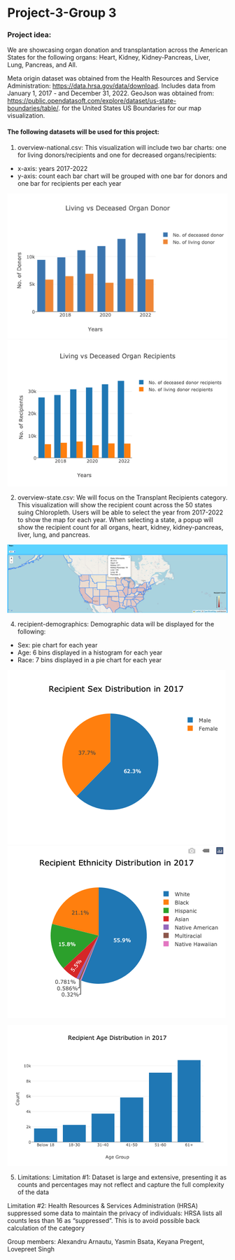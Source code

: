 # Project-3-Group 3 

### Project idea: 
We are showcasing organ donation and transplantation across the American States for the following organs: Heart, Kidney, Kidney-Pancreas, Liver, Lung, Pancreas, and All. 

Meta origin dataset was obtained from the Health Resources and Service Administration: https://data.hrsa.gov/data/download. Includes data from January 1, 2017 - and December 31, 2022.
GeoJson was obtained from: https://public.opendatasoft.com/explore/dataset/us-state-boundaries/table/. for the United States US Boundaries for our map visualization.

#### The following datasets will be used for this project: 
1. overview-national.csv: 
 This visualization will include two bar charts: one for living donors/recipients and one for decreased organs/recipients:
- x-axis: years 2017-2022
- y-axis: count
  each bar chart will be grouped with one bar for donors and one bar for recipients per each year 

![alt text](image.png)   ![alt text](image-2.png)
  
2. overview-state.csv: 
We will focus on the Transplant Recipients category. This visualization will show the recipient count across the 50 states suing Chloropleth. Users will be able to select the year from 2017-2022 to show the map for each year. When selecting a state, a popup will show the recipient count for all organs, heart, kidney, kidney-pancreas, liver, lung, and pancreas.   

![alt text](image-3.png)


4. recipient-demographics: 
Demographic data will be displayed for the following:
- Sex: pie chart for each year
- Age: 6 bins displayed in a histogram for each year
- Race: 7 bins displayed in a pie chart for each year

![alt text](image-4.png)  ![alt text](image-5.png)

![alt text](image-6.png)

5. Limitations:
Limitation #1: Dataset is large and extensive, presenting it as counts and percentages may not reflect and capture the full complexity of the data

Limitation #2: Health Resources & Services Administration (HRSA) suppressed some data to maintain the privacy of individuals: 
HRSA lists all counts less than 16 as “suppressed”. This is to avoid possible back calculation of the category 



Group members: Alexandru Arnautu, Yasmin Bsata, Keyana Pregent, Lovepreet Singh

 

